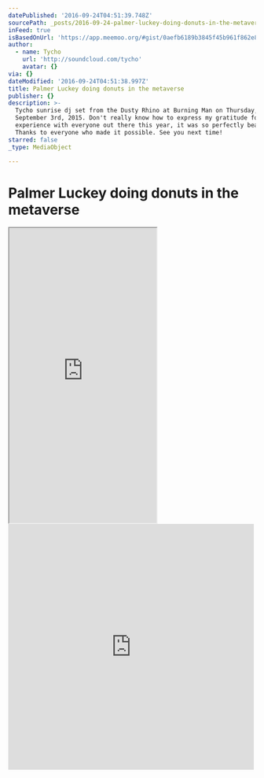 ```yaml
---
datePublished: '2016-09-24T04:51:39.748Z'
sourcePath: _posts/2016-09-24-palmer-luckey-doing-donuts-in-the-metaverse.md
inFeed: true
isBasedOnUrl: 'https://app.meemoo.org/#gist/0aefb6189b3845f45b961f862e87e368'
author:
  - name: Tycho
    url: 'http://soundcloud.com/tycho'
    avatar: {}
via: {}
dateModified: '2016-09-24T04:51:38.997Z'
title: Palmer Luckey doing donuts in the metaverse
publisher: {}
description: >-
  Tycho sunrise dj set from the Dusty Rhino at Burning Man on Thursday,
  September 3rd, 2015. Don't really know how to express my gratitude for the
  experience with everyone out there this year, it was so perfectly beautiful.
  Thanks to everyone who made it possible. See you next time!
starred: false
_type: MediaObject

---
```

# Palmer Luckey doing donuts in the metaverse

<iframe src="https://the-grid.github.io/ed-userhtml/?g=eJwlzUsOwiAQANCrEIzbArbglH7uAjp8EgkEJlFv78J3gbfn0F1BNvrj4ImoDSuEa20qiKXWqfYoLjEPEtJh8EbB6mdYdFi0X40KYG4Id5wNcDbo-8KDv_OTklVSXjeWMMdEVoNsH37u4r-dP-uLJVE" height="600" style=""></iframe>

<iframe src="https://cdn.embedly.com/widgets/media.html?src=https%3A%2F%2Fw.soundcloud.com%2Fplayer%2F%3Fvisual%3Dtrue%26url%3Dhttp%253A%252F%252Fapi.soundcloud.com%252Ftracks%252F222969505%26show_artwork%3Dtrue&amp;url=https%3A%2F%2Fsoundcloud.com%2Ftycho%2Felsewhere-burning-man-sunrise-set-2015&amp;image=http%3A%2F%2Fi1.sndcdn.com%2Fartworks-000128924243-gpl7z1-t500x500.jpg&amp;key=b7d04c9b404c499eba89ee7072e1c4f7&amp;type=text%2Fhtml&amp;schema=soundcloud" width="500" height="500" scrolling="no" frameborder="0" allowfullscreen="" style=""></iframe>